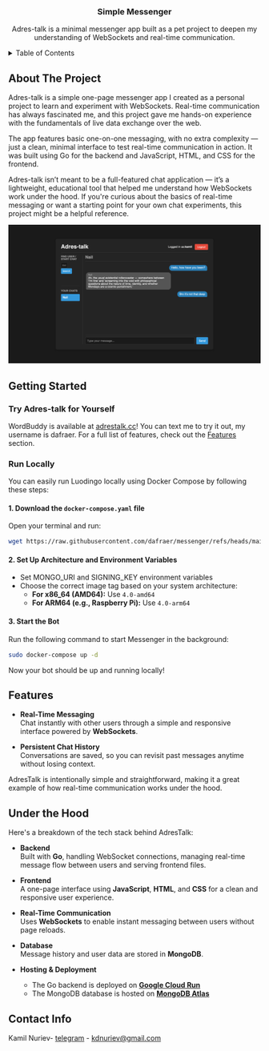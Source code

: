 <br />
<div align="center">

<h3 align="center">Simple Messenger</h3>

  <p align="center">
    Adres-talk is a minimal messenger app built as a pet project to deepen my understanding of WebSockets and real-time communication.
    <br />
  </p>
</div>



<!-- TABLE OF CONTENTS -->
<details>
  <summary>Table of Contents</summary>
  <ol>
    <li>
      <a href="#about-the-project">About The Project</a>
    </li>
    <li>
      <a href="#getting-started">Getting Started</a>
      <ul>
        <li><a href="#try-adres-talk-for-yourself">Try Adres-talk for Yourself</a></li>
        <li><a href="#run-locally">Run locally</a></li>
      </ul>
    </li>
    <li><a href="#features">Features</a></li>
    <li><a href="#under-the-hood">Under the hood</a></li>
    <li><a href="#contact-info">Contact</a></li>
  </ol>
</details>



<!-- ABOUT THE PROJECT -->
## About The Project

Adres-talk is a simple one-page messenger app I created as a personal project to learn and experiment with WebSockets. Real-time communication has always fascinated me, and this project gave me hands-on experience with the fundamentals of live data exchange over the web.

The app features basic one-on-one messaging, with no extra complexity — just a clean, minimal interface to test real-time communication in action. It was built using Go for the backend and JavaScript, HTML, and CSS for the frontend.

Adres-talk isn’t meant to be a full-featured chat application — it’s a lightweight, educational tool that helped me understand how WebSockets work under the hood. If you're curious about the basics of real-time messaging or want a starting point for your own chat experiments, this project might be a helpful reference.

<img src="./screen1.png" alt="chat example" width=auto height=auto>

<!-- GETTING STARTED -->
## Getting Started

### Try Adres-talk for Yourself
WordBuddy is available at [adrestalk.cc](https://adrestalk.cc)! You can text me to try it out, my username is dafraer.
For a full list of features, check out the [Features](#features) section.

### Run Locally

You can easily run Luodingo locally using Docker Compose by following these steps:

#### 1. Download the `docker-compose.yaml` file
Open your terminal and run:

```sh
wget https://raw.githubusercontent.com/dafraer/messenger/refs/heads/main/docker-compose.yaml
```  

#### 2. Set Up Architecture and  Environment Variables
- Set MONGO_URI  and SIGNING_KEY environment variables
- Choose the correct image tag based on your system architecture:
  - **For x86_64 (AMD64):** Use `4.0-amd64`
  - **For ARM64 (e.g., Raspberry Pi):** Use `4.0-arm64`

#### 3. Start the Bot
Run the following command to start Messenger in the background:

```sh
sudo docker-compose up -d
```  

Now your bot should be up and running locally!



<!-- FEATURES -->
## Features

- **Real-Time Messaging**  
  Chat instantly with other users through a simple and responsive interface powered by **WebSockets**.

- **Persistent Chat History**  
  Conversations are saved, so you can revisit past messages anytime without losing context.

AdresTalk is intentionally simple and straightforward, making it a great example of how real-time communication works under the hood.



## Under the Hood

Here's a breakdown of the tech stack behind AdresTalk:

- **Backend**  
  Built with **Go**, handling WebSocket connections,  managing real-time message flow between users and serving frontend files.

- **Frontend**  
  A one-page interface using **JavaScript**, **HTML**, and **CSS** for a clean and responsive user experience.

- **Real-Time Communication**  
  Uses **WebSockets** to enable instant messaging between users without page reloads.

- **Database**  
  Message history and user data are stored in **MongoDB**.

- **Hosting & Deployment**
    - The Go backend is deployed on [**Google Cloud Run**](https://cloud.google.com/run)
    - The MongoDB database is hosted on [**MongoDB Atlas**](https://www.mongodb.com/atlas)

    
<!-- CONTACT -->
## Contact Info

Kamil Nuriev- [telegram](https://t.me/dafraer) - kdnuriev@gmail.com